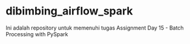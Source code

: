 # dibimbing_airflow_spark
Ini adalah repository untuk memenuhi tugas 
Assignment Day 15 - Batch Processing with PySpark
